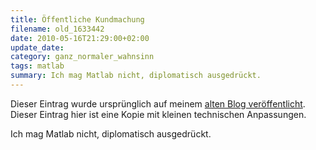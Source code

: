 ```yaml
---
title: Öffentliche Kundmachung
filename: old_1633442
date: 2010-05-16T21:29:00+02:00
update_date:
category: ganz_normaler_wahnsinn
tags: matlab
summary: Ich mag Matlab nicht, diplomatisch ausgedrückt.
---
```

Dieser Eintrag wurde ursprünglich auf meinem [alten Blog veröffentlicht](https://stu.blogger.de/stories/1633442/). Dieser Eintrag hier ist eine Kopie mit kleinen technischen Anpassungen.

Ich mag Matlab nicht, diplomatisch ausgedrückt.
